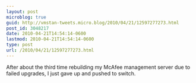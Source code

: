 ```yaml
---
layout: post
microblog: true
guid: http://vmstan-tweets.micro.blog/2010/04/21/12597277273.html
post_id: 3048217
date: 2010-04-21T14:54:14-0600
lastmod: 2010-04-21T14:54:14-0600
type: post
url: /2010/04/21/12597277273.html
---
```

After about the third time rebuilding my McAfee management server due to failed upgrades, I just gave up and pushed to switch.
